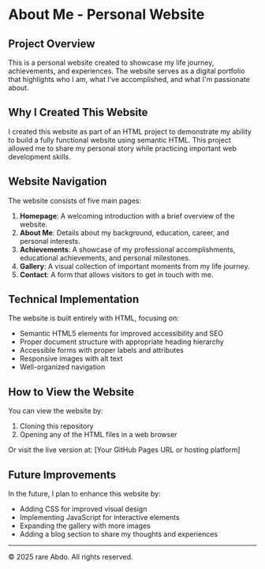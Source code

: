 # About Me - Personal Website

## Project Overview

This is a personal website created to showcase my life journey, achievements, and experiences. The website serves as a digital portfolio that highlights who I am, what I've accomplished, and what I'm passionate about.

## Why I Created This Website

I created this website as part of an HTML project to demonstrate my ability to build a fully functional website using semantic HTML. This project allowed me to share my personal story while practicing important web development skills.

## Website Navigation

The website consists of five main pages:

1. **Homepage**: A welcoming introduction with a brief overview of the website.
2. **About Me**: Details about my background, education, career, and personal interests.
3. **Achievements**: A showcase of my professional accomplishments, educational achievements, and personal milestones.
4. **Gallery**: A visual collection of important moments from my life journey.
5. **Contact**: A form that allows visitors to get in touch with me.

## Technical Implementation

The website is built entirely with HTML, focusing on:

- Semantic HTML5 elements for improved accessibility and SEO
- Proper document structure with appropriate heading hierarchy
- Accessible forms with proper labels and attributes
- Responsive images with alt text
- Well-organized navigation

## How to View the Website

You can view the website by:

1. Cloning this repository
2. Opening any of the HTML files in a web browser

Or visit the live version at: [Your GitHub Pages URL or hosting platform]

## Future Improvements

In the future, I plan to enhance this website by:

- Adding CSS for improved visual design
- Implementing JavaScript for interactive elements
- Expanding the gallery with more images
- Adding a blog section to share my thoughts and experiences

---

© 2025 rare Abdo. All rights reserved.
